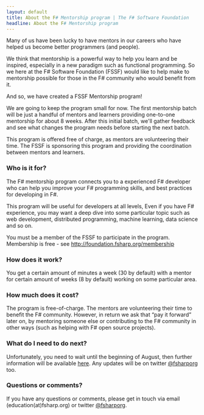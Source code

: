 ```yaml
---
layout: default
title: About the F# Mentorship program | The F# Software Foundation
headline: About the F# Mentorship program
---
```


Many of us have been lucky to have mentors in our careers who have helped us become better programmers (and people).

We think that mentorship is a powerful way to help you learn and be inspired, especially in a new paradigm such as functional programming. So we here at the F# Software Foundation (FSSF)  would like to help make to mentorship possible for those in the F# community who would benefit from it.

And so, we have created a FSSF Mentorship program! 

We are going to keep the program small for now. The first mentorship batch will be just a handful of mentors and learners providing one-to-one mentorship for about 8 weeks.  After this initial batch, we'll gather feedback and see what changes the program needs before starting the next batch.

This program is offered free of charge, as mentors are volunteering their time. The FSSF is sponsoring this program and providing the coordination between mentors and learners. 

### Who is it for?

The F# mentorship program connects you to a experienced F# developer who can help you improve your F# programming skills, and best practices for developing in F#.

This program will be useful for developers at all levels, Even if you have F# experience, you may want a deep dive into some particular topic such as web development, distributed programming, machine learning, data science and so on. 

You must be a member of the FSSF to participate in the program. Membership is free - see http://foundation.fsharp.org/membership

### How does it work?

You get a certain amount of minutes a week (30 by default) with a mentor for certain amount of weeks (8 by default) working on some particular area.

### How much does it cost?

The program is free-of-charge. The mentors are volunteering their time to benefit the F# community. However, in return we ask that “pay it forward” later on, by mentoring someone else or contributing to the F# community in other ways (such as helping with F# open source projects). 

### What do I need to do next?

Unfortunately, you need to wait until the beginning of August, then further information will be available [here](register.html). Any updates will be on twitter [@fsharporg](https://twitter.com/fsharporg) too.

### Questions or comments?

If you have any questions or comments, please get in touch via email (education(at)fsharp.org) or twitter [@fsharporg](https://twitter.com/fsharporg).
